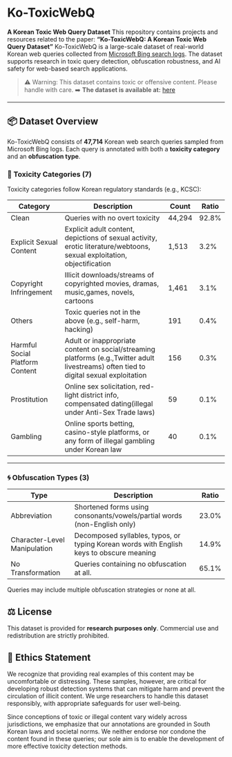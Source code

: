 # Ko-ToxicWebQ
**A Korean Toxic Web Query Dataset**
This repository contains projects and resources related to the paper:
**“Ko-ToxicWebQ: A Korean Toxic Web Query Dataset”**
Ko-ToxicWebQ is a large-scale dataset of real-world Korean web queries collected from [Microsoft Bing search logs](https://github.com/microsoft/MS-MARCO-Web-Search). The dataset supports research in toxic query detection, obfuscation robustness, and AI safety for web-based search applications.
> ⚠️ Warning: This dataset contains toxic or offensive content. Please handle with care.
➡️ **The dataset is available at:**
[here](https://huggingface.co/datasets/TEAMREBOOTT-AI/Ko-ToxicWebQ)
---
## 📦 Dataset Overview
Ko-ToxicWebQ consists of **47,714** Korean web search queries sampled from Microsoft Bing logs. Each query is annotated with both a **toxicity category** and an **obfuscation type**.
### 🔎 Toxicity Categories (7)
Toxicity categories follow Korean regulatory standards (e.g., KCSC):

| Category                        | Description                                                                 | Count   | Ratio   |
|--------------------------------|-----------------------------------------------------------------------------|---------|---------|
| Clean                          | Queries with no overt toxicity                                              | 44,294  | 92.8%   |
| Explicit Sexual Content        | Explicit adult content, depictions of sexual activity, erotic literature/webtoons, sexual exploitation, objectification | 1,513   | 3.2%    |
| Copyright Infringement         | Illicit downloads/streams of copyrighted movies, dramas, music,games, novels, cartoons | 1,461   | 3.1%    |
| Others                         | Toxic queries not in the above (e.g., self-harm, hacking)                   | 191     | 0.4%    |
| Harmful Social Platform Content| Adult or inappropriate content on social/streaming platforms (e.g.,Twitter adult livestreams) often tied to digital sexual exploitation | 156     | 0.3%    |
| Prostitution                   | Online sex solicitation, red-light district info, compensated dating(illegal under Anti-Sex Trade laws) | 59      | 0.1%    |
| Gambling                       | Online sports betting, casino-style platforms, or any form of illegal gambling under Korean law | 40      | 0.1%    |

---

### 🌀 Obfuscation Types (3)
| Type                     | Description                                                                 | Ratio   |
|--------------------------|-----------------------------------------------------------------------------|---------|
| Abbreviation             | Shortened forms using consonants/vowels/partial words (non-English only)    | 23.0%   |
| Character-Level Manipulation | Decomposed syllables, typos, or typing Korean words with English keys to obscure meaning | 14.9%   |
| No Transformation        | Queries containing no obfuscation at all.                                   | 65.1%   |

Queries may include multiple obfuscation strategies or none at all.

## ⚖️ License
This dataset is provided for **research purposes only**.
Commercial use and redistribution are strictly prohibited.

## 🧭 Ethics Statement
We recognize that providing real examples of this content may be uncomfortable or distressing. These samples, however, are critical for developing robust detection systems that can mitigate harm and prevent the circulation of illicit content. We urge researchers to handle this dataset responsibly, with appropriate safeguards for user well-being.

Since conceptions of toxic or illegal content vary widely across jurisdictions, we emphasize that our annotations are grounded in South Korean laws and societal norms. We neither endorse nor condone the content found in these queries; our sole aim is to enable the development of more effective toxicity detection methods.
